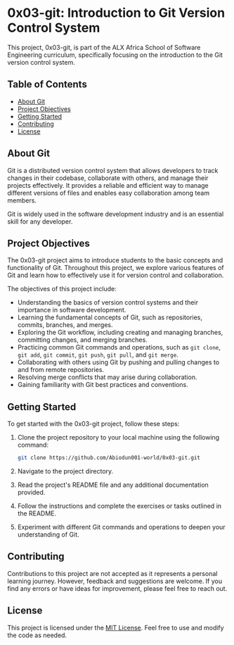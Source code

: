 # 0x03-git: Introduction to Git Version Control System

This project, 0x03-git, is part of the ALX Africa School of Software Engineering curriculum, specifically focusing on the introduction to the Git version control system.

## Table of Contents

- [About Git](#about-git)
- [Project Objectives](#project-objectives)
- [Getting Started](#getting-started)
- [Contributing](#contributing)
- [License](#license)

## About Git

Git is a distributed version control system that allows developers to track changes in their codebase, collaborate with others, and manage their projects effectively. It provides a reliable and efficient way to manage different versions of files and enables easy collaboration among team members.

Git is widely used in the software development industry and is an essential skill for any developer.

## Project Objectives

The 0x03-git project aims to introduce students to the basic concepts and functionality of Git. Throughout this project, we explore various features of Git and learn how to effectively use it for version control and collaboration.

The objectives of this project include:

- Understanding the basics of version control systems and their importance in software development.
- Learning the fundamental concepts of Git, such as repositories, commits, branches, and merges.
- Exploring the Git workflow, including creating and managing branches, committing changes, and merging branches.
- Practicing common Git commands and operations, such as `git clone`, `git add`, `git commit`, `git push`, `git pull`, and `git merge`.
- Collaborating with others using Git by pushing and pulling changes to and from remote repositories.
- Resolving merge conflicts that may arise during collaboration.
- Gaining familiarity with Git best practices and conventions.

## Getting Started

To get started with the 0x03-git project, follow these steps:

1. Clone the project repository to your local machine using the following command:

   ```bash
   git clone https://github.com/Abiodun001-world/0x03-git.git
   ```

2. Navigate to the project directory.

3. Read the project's README file and any additional documentation provided.

4. Follow the instructions and complete the exercises or tasks outlined in the README.

5. Experiment with different Git commands and operations to deepen your understanding of Git.

## Contributing

Contributions to this project are not accepted as it represents a personal learning journey. However, feedback and suggestions are welcome. If you find any errors or have ideas for improvement, please feel free to reach out.

## License

This project is licensed under the [MIT License](LICENSE). Feel free to use and modify the code as needed.

